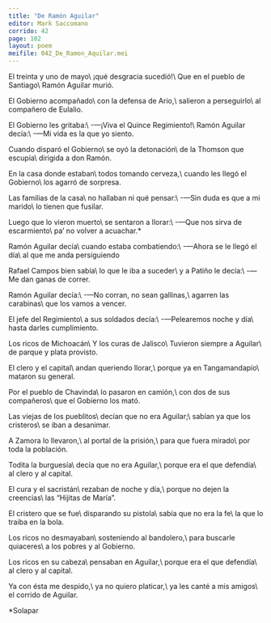 ```yaml
---
title: "De Ramón Aguilar"
editor: Mark Saccomano
corrido: 42
page: 102
layout: poem
meifile: 042_De_Ramon_Aquilar.mei
---
```


El treinta y uno de mayo\\
¡qué desgracia sucedió!\\
Que en el pueblo de Santiago\\
Ramón Aguilar murió.

El Gobierno acompañado\\
con la defensa de Ario,\\
salieron a perseguirlo\\
al compañero de Eulalio.

El Gobierno les gritaba:\\
-—¡Viva el Quince Regimiento!\\
Ramón Aguilar decía:\\
-—Mi vida es la que yo siento.

Cuando disparó el Gobierno\\
se oyó la detonación\\
de la Thomson que escupía\\
dirigida a don Ramón.

En la casa donde estaban\\
todos tomando cerveza,\\
cuando les llegó el Gobierno\\
los agarró de sorpresa.

Las familias de la casa\\
no hallaban ni qué pensar:\\
-—Sin duda es que a mi marido\\
lo tienen que fusilar.

Luego que lo vieron muerto\\
se sentaron a llorar:\\
-—Que nos sirva de escarmiento\\
pa’ no volver a acuachar.\*

Ramón Aguilar decía\\
cuando estaba combatiendo:\\
-—Ahora se le llegó el día\\
al que me anda persiguiendo

Rafael Campos bien sabía\\
lo que le iba a suceder\\
y a Patiño le decía:\\
-—Me dan ganas de correr.

Ramón Aguilar decía:\\
-—No corran, no sean gallinas,\\
agarren las carabinas\\
que los vamos a vencer.

El jefe del Regimiento\\
a sus soldados decía:\\
-—Pelearemos noche y día\\
hasta darles cumplimiento.

Los ricos de Michoacán\\
Y los curas de Jalisco\\
Tuvieron siempre a Aguilar\\
de parque y plata provisto.

El clero y el capital\\
andan queriendo llorar,\\
porque ya en Tangamandapio\\
mataron su general.

Por el pueblo de Chavinda\\
lo pasaron en camión,\\
con dos de sus compañeros\\
que el Gobierno los mató.

Las viejas de los pueblitos\\
decían que no era Aguilar;\\
sabían ya que los cristeros\\
se iban a desanimar.

A Zamora lo llevaron,\\
al portal de la prisión,\\
para que fuera mirado\\
por toda la población.

Todita la burguesía\\
decía que no era Aguilar,\\
porque era el que defendía\\
al clero y al capital.

El cura y el sacristán\\
rezaban de noche y día,\\
porque no dejen la creencias\\
las “Hijitas de María”.

El cristero que se fue\\
disparando su pistola\\
sabía que no era la fe\\
la que lo traiba en la bola.

Los ricos no desmayaban\\
sosteniendo al bandolero,\\
para buscarle quiaceres\\
a los pobres y al Gobierno.

Los ricos en su cabeza\\
pensaban en Aguilar,\\
porque era el que defendía\\
al clero y al capital.

Ya con ésta me despido,\\
ya no quiero platicar,\\
ya les canté a mis amigos\\
el corrido de Aguilar.

\*Solapar
